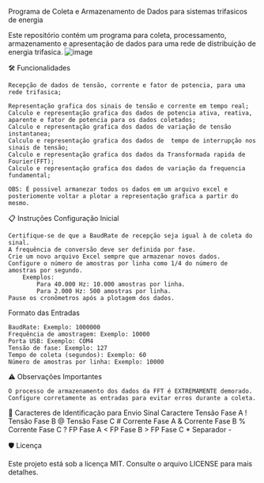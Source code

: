 Programa de Coleta e Armazenamento de Dados para sistemas trifasicos de energia

Este repositório contém um programa para coleta, processamento, armazenamento  e apresentação de dados para uma rede de distribuição de energia trifasica.
![image](https://github.com/user-attachments/assets/0006180c-bcd6-4159-90c7-e7dad1acc008)

🛠️ Funcionalidades

    Recepção de dados de tensão, corrente e fator de potencia, para uma rede trifasica;
    
    Representação grafica dos sinais de tensão e corrente em tempo real;
    Calculo e representação grafica dos dados de potencia ativa, reativa, aparente e fator de potencia para os dados coletados;
    Calculo e representação grafica dos dados de variação de tensão instantanea;
    Calculo e representação grafica dos dados de  tempo de interrupção nos sinais de tensão;
    Calculo e representação grafica dos dados da Transformada rapida de Fourier(FFT);
    Calculo e representação grafica dos dados de variação da frequencia fundamental;
    
    OBS: É possivel armanezar todos os dados em um arquivo excel e posteriomente voltar a plotar a representação grafica a partir do mesmo.

📋 Instruções
Configuração Inicial

    Certifique-se de que a BaudRate de recepção seja igual à de coleta do sinal.
    A frequência de conversão deve ser definida por fase.
    Crie um novo arquivo Excel sempre que armazenar novos dados.
    Configure o número de amostras por linha como 1/4 do número de amostras por segundo.
        Exemplos:
            Para 40.000 Hz: 10.000 amostras por linha.
            Para 2.000 Hz: 500 amostras por linha.
    Pause os cronômetros após a plotagem dos dados.

Formato das Entradas

    BaudRate: Exemplo: 1000000
    Frequência de amostragem: Exemplo: 10000
    Porta USB: Exemplo: COM4
    Tensão de fase: Exemplo: 127
    Tempo de coleta (segundos): Exemplo: 60
    Número de amostras por linha: Exemplo: 10000

⚠️ Observações Importantes

    O processo de armazenamento dos dados da FFT é EXTREMAMENTE demorado.
    Configure corretamente as entradas para evitar erros durante a coleta.

🔑 Caracteres de Identificação para Envio
Sinal	Caractere
Tensão Fase A	!
Tensão Fase B	@
Tensão Fase C	#
Corrente Fase A	&
Corrente Fase B	%
Corrente Fase C	?
FP Fase A	<
FP Fase B	>
FP Fase C	*
Separador	-

🛡️ Licença

Este projeto está sob a licença MIT. Consulte o arquivo LICENSE para mais detalhes.
